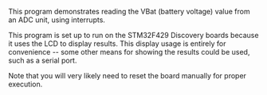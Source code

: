 This program demonstrates reading the VBat (battery voltage) value from
an ADC unit, using interrupts.

This program is set up to run on the STM32F429 Discovery boards because
it uses the LCD to display results.  This display usage is entirely for
convenience -- some other means for showing the results could be used, such
as a serial port.

Note that you will very likely need to reset the board manually for proper
execution.